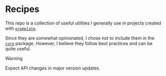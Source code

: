 # Recipes

This repo is a collection of useful utilities I generally use in projects created with [`promplate`](https://promplate.dev).

Since they are somewhat opinionated, I chose not to include them in the [`core`](https://github.com/promplate/core) package.
However, I believe they follow best practices and can be quite useful.

> [!WARNING]  
> Expect API changes in major version updates.
